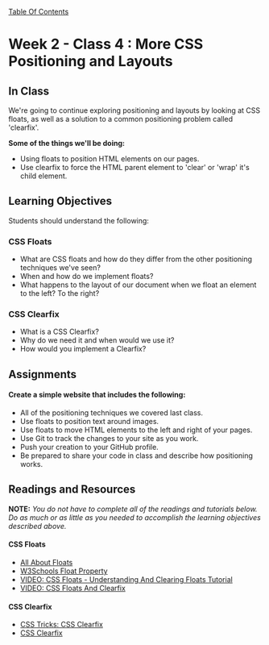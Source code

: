 [Table Of Contents](../../readme.md)

# Week 2 - Class 4 : More CSS Positioning and Layouts

## In Class

We're going to continue exploring positioning and layouts by looking at CSS floats, as well as a solution to a common positioning problem called 'clearfix'. 

**Some of the things we'll be doing:**

- Using floats to position HTML elements on our pages.
- Use clearfix to force the HTML parent element to 'clear' or 'wrap' it's child element. 

## Learning Objectives

Students should understand the following:

### CSS Floats

- What are CSS floats and how do they differ from the other positioning techniques we've seen?
- When and how do we implement floats?
- What happens to the layout of our document when we float an element to the left? To the right?

### CSS Clearfix

- What is a CSS Clearfix?
- Why do we need it and when would we use it?
- How would you implement a Clearfix?

## Assignments

#### Create a simple website that includes the following:

- All of the positioning techniques we covered last class.
- Use floats to position text around images.
- Use floats to move HTML elements to the left and right of your pages. 
- Use Git to track the changes to your site as you work.
- Push your creation to your GitHub profile.
- Be prepared to share your code in class and describe how positioning works.

## Readings and Resources

**NOTE:** *You do not have to complete all of the readings and tutorials below. Do as much or as little as you needed to accomplish the learning objectives described above.* 

#### CSS Floats

- [All About Floats](http://css-tricks.com/all-about-floats/)
- [W3Schools Float Property](http://www.w3schools.com/cssref/pr_class_float.asp)
- [VIDEO: CSS Floats - Understanding And Clearing Floats Tutorial](https://www.youtube.com/watch?v=AyrQR7SxAq8)
- [VIDEO: CSS Floats And Clearfix](https://www.youtube.com/watch?v=b92sObtQGzA)

#### CSS Clearfix

- [CSS Tricks: CSS Clearfix](http://css-tricks.com/snippets/css/clear-fix/)
- [CSS Clearfix](http://www.adamkaplan.me/css-clearfix/)

